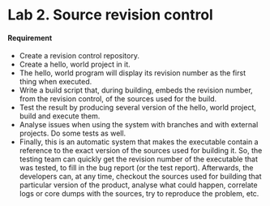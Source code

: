 # Lab 2. Source revision control
#### Requirement
- Create a revision control repository.
- Create a hello, world project in it.
- The hello, world program will display its revision number as the first thing when executed.
- Write a build script that, during building, embeds the revision number, from the revision control, of the sources used for the build.
- Test the result by producing several version of the hello, world project, build and execute them.
- Analyse issues when using the system with branches and with external projects. Do some tests as well.
- Finally, this is an automatic system that makes the executable contain a reference to the exact version of the sources used for building it. So, the testing team can quickly get the revision number of the executable that was tested, to fill in the bug report (or the test report). Afterwards, the developers can, at any time, checkout the sources used for building that particular version of the product, analyse what could happen, correlate logs or core dumps with the sources, try to reproduce the problem, etc.

